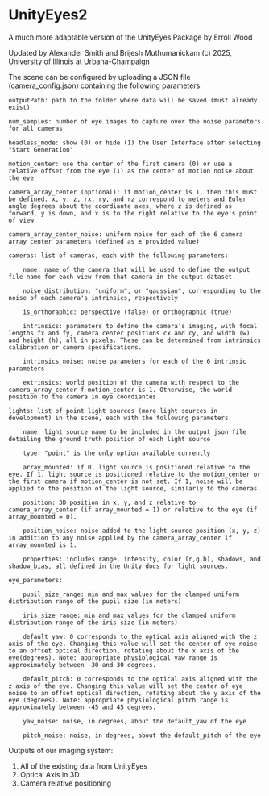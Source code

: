 # UnityEyes2
A much more adaptable version of the UnityEyes Package by Erroll Wood

Updated by Alexander Smith and Brijesh Muthumanickam
(c) 2025, University of Illinois at Urbana-Champaign

The scene can be configured by uploading a JSON file (camera_config.json) containing the following parameters:

    outputPath: path to the folder where data will be saved (must already exist)

    num_samples: number of eye images to capture over the noise parameters for all cameras

    headless_mode: show (0) or hide (1) the User Interface after selecting "Start Generation"

    motion_center: use the center of the first camera (0) or use a relative offset from the eye (1) as the center of motion noise about the eye

    camera_array_center (optional): if motion_center is 1, then this must be defined. x, y, z, rx, ry, and rz correspond to meters and Euler angle degrees about the coordiante axes, where z is defined as forward, y is down, and x is to the right relative to the eye's point of view

    camera_array_center_noise: uniform noise for each of the 6 camera array center parameters (defined as ± provided value)

    cameras: list of cameras, each with the following parameters:

        name: name of the camera that will be used to define the output file name for each view from that camera in the output dataset
    
        noise_distribution: "uniform", or "gaussian", corresponding to the noise of each camera's intrinsics, respectively
    
        is_orthoraphic: perspective (false) or orthographic (true)
    
        intrinsics: parameters to define the camera's imaging, with focal lengths fx and fy, camera center positions cx and cy, and width (w) and height (h), all in pixels. These can be determined from intrinsics calibration or camera specifications.
    
        intrinsics_noise: noise parameters for each of the 6 intrinsic parameters
    
        extrinsics: world position of the camera with respect to the camera_array_center f motion_center is 1. Otherwise, the world position fo the camera in eye coordiantes

    lights: list of point light sources (more light sources in development) in the scene, each with the following parameters

        name: light source name to be included in the output json file detailing the ground truth position of each light source

        type: "point" is the only option available currently

        array_mounted: if 0, light source is positioned relative to the eye. If 1, light source is positioned relative to the motion_center or the first camera if motion_center is not set. If 1, noise will be applied to the position of the light source, similarly to the cameras.

        position: 3D position in x, y, and z relative to camera_array_center (if array_mounted = 1) or relative to the eye (if array_mounted = 0).

        position_noise: noise added to the light source position (x, y, z) in addition to any noise applied by the camera_array_center if array_mounted is 1.

        properties: includes range, intensity, color (r,g,b), shadows, and shadow_bias, all defined in the Unity docs for light sources.

    eye_parameters:

        pupil_size_range: min and max values for the clamped uniform distribution range of the pupil size (in meters)

        iris_size_range: min and max values for the clamped uniform distribution range of the iris size (in meters)

        default_yaw: 0 corresponds to the optical axis aligned with the z axis of the eye. Changing this value will set the center of eye noise to an offset optical direction, rotating about the x axis of the eye(degrees). Note: appropriate physiological yaw range is approximately between -30 and 30 degrees.

        default_pitch: 0 corresponds to the optical axis aligned with the z axis of the eye. Changing this value will set the center of eye noise to an offset optical direction, rotating about the y axis of the eye (degrees). Note: appropriate physiological pitch range is approximately between -45 and 45 degrees.

        yaw_noise: noise, in degrees, about the default_yaw of the eye

        pitch_noise: noise, in degrees, about the default_pitch of the eye

    




Outputs of our imaging system:
1) All of the existing data from UnityEyes
2) Optical Axis in 3D
3) Camera relative positioning
